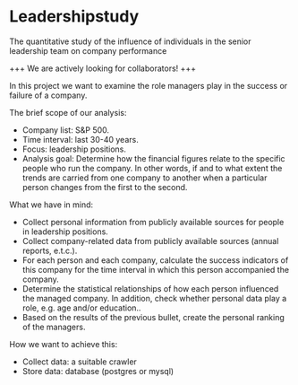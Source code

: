 # Leadershipstudy
The quantitative study of the influence of individuals in the senior leadership team on company performance

+++ We are actively looking for collaborators! +++

In this project we want to examine the role managers play in the success or failure of a company.

The brief scope of our analysis:
- Company list: S&P 500.
- Time interval: last 30-40 years.
- Focus: leadership positions.
- Analysis goal: Determine how the financial figures relate to the specific people who run the company. In other words, if and to what extent the trends are carried from one company to another when a particular person changes from the first to the second.

What we have in mind:
- Collect personal information from publicly available sources for people in leadership positions.
- Collect company-related data from publicly available sources (annual reports, e.t.c.).
- For each person and each company, calculate the success indicators of this company for the time interval in which this person accompanied the company.
- Determine the statistical relationships of how each person influenced the managed company. In addition, check whether personal data play a role, e.g. age and/or education..
- Based on the results of the previous bullet, create the personal ranking of the managers.

How we want to achieve this:
- Collect data: a suitable crawler
- Store data: database (postgres or mysql)

